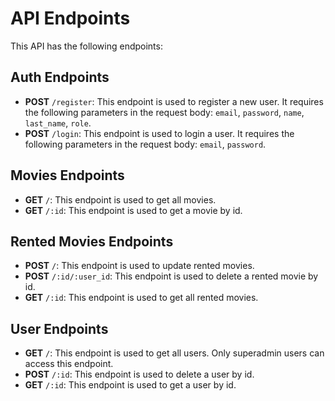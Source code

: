 # API Endpoints

This API has the following endpoints:

## Auth Endpoints

- **POST** `/register`: This endpoint is used to register a new user. It requires the following parameters in the request body: `email`, `password`, `name`, `last_name`, `role`.
- **POST** `/login`: This endpoint is used to login a user. It requires the following parameters in the request body: `email`, `password`.

## Movies Endpoints

- **GET** `/`: This endpoint is used to get all movies.
- **GET** `/:id`: This endpoint is used to get a movie by id.

## Rented Movies Endpoints

- **POST** `/`: This endpoint is used to update rented movies.
- **POST** `/:id/:user_id`: This endpoint is used to delete a rented movie by id.
- **GET** `/:id`: This endpoint is used to get all rented movies.

## User Endpoints

- **GET** `/`: This endpoint is used to get all users. Only superadmin users can access this endpoint.
- **POST** `/:id`: This endpoint is used to delete a user by id.
- **GET** `/:id`: This endpoint is used to get a user by id.
